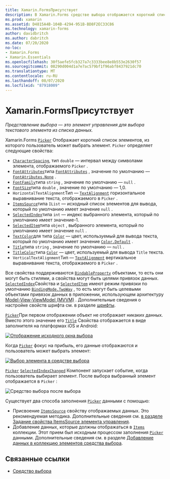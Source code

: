 ```yaml
---
title: Xamarin.FormsПрисутствует
description: В Xamarin.Forms средстве выбора отображается короткий список элементов, из которого пользователь может выбрать элемент. В этой статье объясняется, как использовать класс средства выбора для выбора текстового элемента из списка данных.
ms.prod: xamarin
ms.assetid: D4815A4B-104B-4294-951B-BD8F2EC33C86
ms.technology: xamarin-forms
author: davidbritch
ms.author: dabritch
ms.date: 07/20/2020
no-loc:
- Xamarin.Forms
- Xamarin.Essentials
ms.openlocfilehash: 30f5aefe5fcb327a7c3333bee8e8b553e2630f57
ms.sourcegitcommit: 08290d004d1a7e7ac579bf1f96abf8437921dc70
ms.translationtype: MT
ms.contentlocale: ru-RU
ms.lasthandoff: 08/07/2020
ms.locfileid: "87918009"
---
```

# <a name="no-locxamarinforms-picker"></a>Xamarin.FormsПрисутствует

_Представление выбора — это элемент управления для выбора текстового элемента из списка данных._

Xamarin.Forms [`Picker`](xref:Xamarin.Forms.Picker) Отображает короткий список элементов, из которого пользователь может выбрать элемент. `Picker` определяет следующие свойства:

- [`CharacterSpacing`](xref:Xamarin.Forms.Picker.CharacterSpacing), тип `double` — интервал между символами элемента, отображаемого `Picker` .
- [`FontAttributes`](xref:Xamarin.Forms.Picker.FontAttributes)типа [`FontAttributes`](xref:Xamarin.Forms.FontAttributes) , значение по умолчанию — [`FontAtributes.None`](xref:Xamarin.Forms.FontAttributes.None) .
- [`FontFamily`](xref:Xamarin.Forms.Picker.FontFamily)типа `string` , значение по умолчанию — `null` .
- [`FontSize`](xref:Xamarin.Forms.Picker.FontSize)типа `double` , значение по умолчанию — 1,0.
- `HorizontalTextAlignment`Тип — [`TextAlignment`](xref:Xamarin.Forms.TextAlignment) горизонтальное выравнивание текста, отображаемого в `Picker` .
- [`ItemsSource`](xref:Xamarin.Forms.Picker.ItemsSource)типа `IList` — исходный список элементов для вывода, который по умолчанию имеет значение `null` .
- [`SelectedIndex`](xref:Xamarin.Forms.Picker.SelectedIndex)типа `int` — индекс выбранного элемента, который по умолчанию имеет значение-1.
- [`SelectedItem`](xref:Xamarin.Forms.Picker.SelectedItem)типа `object` , выбранного элемента, который по умолчанию имеет значение `null` .
- [`TextColor`](xref:Xamarin.Forms.Picker.TextColor)для типа [`Color`](xref:Xamarin.Forms.Color) — цвет, используемый для вывода текста, который по умолчанию имеет значение [`Color.Default`](xref:Xamarin.Forms.Color.Default) .
- [`Title`](xref:Xamarin.Forms.Picker.Title)типа `string` , значение по умолчанию — `null` .
- [`TitleColor`](xref:Xamarin.Forms.Picker.TitleColor)типа [`Color`](xref:Xamarin.Forms.Color) — цвет, используемый для вывода `Title` текста.
- `VerticalTextAlignment`Тип — [`TextAlignment`](xref:Xamarin.Forms.TextAlignment) вертикальное выравнивание текста, отображаемого в `Picker` .

Все свойства поддерживаются [`BindableProperty`](xref:Xamarin.Forms.BindableProperty) объектами, то есть они могут быть стилями, а свойства могут быть целями привязок данных. [`SelectedIndex`](xref:Xamarin.Forms.Picker.SelectedIndex)Свойства и [`SelectedItem`](xref:Xamarin.Forms.Picker.SelectedItem) имеют режим привязки по умолчанию [`BindingMode.TwoWay`](xref:Xamarin.Forms.BindingMode.TwoWay) , то есть могут быть целевыми объектами привязок данных в приложении, использующем архитектуру [Model-View-ViewModel (MVVM)](~/xamarin-forms/enterprise-application-patterns/mvvm.md) . Дополнительные сведения о настройке свойств шрифта см. в разделе [шрифты](~/xamarin-forms/user-interface/text/fonts.md).

[`Picker`](xref:Xamarin.Forms.Picker)При первом отображении объект не отображает никаких данных. Вместо этого значение его [`Title`](xref:Xamarin.Forms.Picker.Title) Свойства отображается в виде заполнителя на платформах iOS и Android:

[![Отображение исходного окна выбора](images/picker-initial.png)](images/picker-initial-large.png#lightbox "Отображение исходного окна выбора")

Когда [`Picker`](xref:Xamarin.Forms.Picker) фокус на прибыль, его данные отображаются и пользователь может выбрать элемент:

[![Выбор элемента в средстве выбора](images/picker-selection.png)](images/picker-selection-large.png#lightbox "Выбор элемента в средстве выбора")

[`Picker`](xref:Xamarin.Forms.Picker) [`SelectedIndexChanged`](xref:Xamarin.Forms.Picker.SelectedIndexChanged) Компонент запускает событие, когда пользователь выбирает элемент. После выбора выбранный элемент отображается в `Picker` :

![Средство выбора после выбора](images/picker-after-selection.png)

Существует два способа заполнения [`Picker`](xref:Xamarin.Forms.Picker) данными с помощью:

- Присвоение [`ItemsSource`](xref:Xamarin.Forms.Picker.ItemsSource) свойству отображаемых данных. Это рекомендуемая методика. Дополнительные сведения см. [в разделе Задание свойства ItemsSource элемента управления](populating-itemssource.md).
- Добавление данных, которые должны отображаться в [`Items`](xref:Xamarin.Forms.Picker.Items) коллекции. Этот прием был исходным процессом заполнения [`Picker`](xref:Xamarin.Forms.Picker) данными. Дополнительные сведения см. в разделе [Добавление данных в коллекцию элементов средства выбора](populating-items.md).

## <a name="related-links"></a>Связанные ссылки

- [Средство выбора](xref:Xamarin.Forms.Picker)
